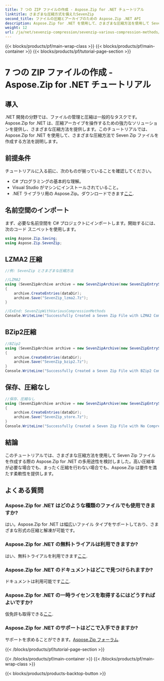 ```yaml
---
title: 7 つの ZIP ファイルの作成 - Aspose.Zip for .NET チュートリアル
linktitle: さまざまな圧縮方式を備えたSevenZip
second_title: ファイルの圧縮とアーカイブのための Aspose.Zip .NET API
description: Aspose.Zip for .NET を使用して、さまざまな圧縮方法を使用して Seven Zip ファイルを作成する方法を学びます。 LZMA2、BZip2、およびストア (圧縮なし) の簡単な手順。
weight: 12
url: /ja/net/sevenzip-compression/sevenzip-various-compression-methods/
---
```


{{< blocks/products/pf/main-wrap-class >}}
{{< blocks/products/pf/main-container >}}
{{< blocks/products/pf/tutorial-page-section >}}

# 7 つの ZIP ファイルの作成 - Aspose.Zip for .NET チュートリアル


## 導入

.NET 開発の分野では、ファイルの管理と圧縮は一般的なタスクです。 Aspose.Zip for .NET は、圧縮アーカイブを操作するための強力なソリューションを提供し、さまざまな圧縮方法を提供します。このチュートリアルでは、Aspose.Zip for .NET を使用して、さまざまな圧縮方法で Seven Zip ファイルを作成する方法を説明します。

## 前提条件

チュートリアルに入る前に、次のものが揃っていることを確認してください。

- C# プログラミングの基本的な理解。
- Visual Studio がマシンにインストールされていること。
-  .NET ライブラリ用の Aspose.Zip。ダウンロードできます[ここ](https://releases.aspose.com/zip/net/).

## 名前空間のインポート

まず、必要な名前空間を C# プロジェクトにインポートします。開始するには、次のコード スニペットを使用します。

```csharp
using Aspose.Zip.Saving;
using Aspose.Zip.SevenZip;
```

## LZMA2 圧縮

```csharp
//例: SevenZip とさまざまな圧縮方法

//LZMA2
using (SevenZipArchive archive = new SevenZipArchive(new SevenZipEntrySettings(new SevenZipLZMA2CompressionSettings())))
{
    archive.CreateEntries(dataDir);
    archive.Save("SevenZip_lzma2.7z");
}

//ExEnd: SevenZipWithVariousCompressionMethods
Console.WriteLine("Successfully Created a Seven Zip File with LZMA2 Compression");
```

## BZip2圧縮

```csharp
//BZip2
using (SevenZipArchive archive = new SevenZipArchive(new SevenZipEntrySettings(new SevenZipBZip2CompressionSettings())))
{
    archive.CreateEntries(dataDir);
    archive.Save("SevenZip_bzip2.7z");
}
Console.WriteLine("Successfully Created a Seven Zip File with BZip2 Compression");
```

## 保存、圧縮なし

```csharp
//保存、圧縮なし
using (SevenZipArchive archive = new SevenZipArchive(new SevenZipEntrySettings(new SevenZipStoreCompressionSettings())))
{
    archive.CreateEntries(dataDir);
    archive.Save("SevenZip_store.7z");
}
Console.WriteLine("Successfully Created a Seven Zip File with No Compression (Store)");
```

## 結論

このチュートリアルでは、さまざまな圧縮方法を使用して Seven Zip ファイルを作成する際の Aspose.Zip for .NET の多用途性を検討しました。高い圧縮率が必要な場合でも、まったく圧縮を行わない場合でも、Aspose.Zip は要件を満たす柔軟性を提供します。

## よくある質問

### Aspose.Zip for .NET はどのような種類のファイルでも使用できますか?
はい。Aspose.Zip for .NET は幅広いファイル タイプをサポートしており、さまざまな形式の圧縮と解凍が可能です。

### Aspose.Zip for .NET の無料トライアルは利用できますか?
はい、無料トライアルを利用できます[ここ](https://releases.aspose.com/).

### Aspose.Zip for .NET のドキュメントはどこで見つけられますか?
ドキュメントは利用可能です[ここ](https://reference.aspose.com/zip/net/).

### Aspose.Zip for .NET の一時ライセンスを取得するにはどうすればよいですか?
仮免許も取得できる[ここ](https://purchase.aspose.com/temporary-license/).

### Aspose.Zip for .NET のサポートはどこで入手できますか?
サポートを求めることができます。[Aspose.Zip フォーラム](https://forum.aspose.com/c/zip/37).

{{< /blocks/products/pf/tutorial-page-section >}}

{{< /blocks/products/pf/main-container >}}
{{< /blocks/products/pf/main-wrap-class >}}

{{< blocks/products/products-backtop-button >}}

